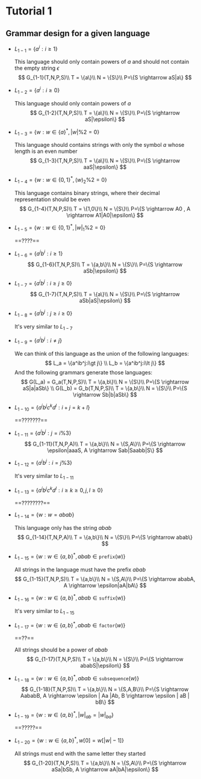 # Tutorial 1

## Grammar design for a given language

- $L_{1-1} = \{a^i:i \ge 1\}$

  This language should only contain powers of $a$ and should not contain the empty string $\epsilon$
  $$
  G_{1-1}(T,N,P,S)\\
  T = \{a\}\\
  N = \{S\}\\
  P=\{S \rightarrow aS|a\}
  $$

- $L_{1-2} = \{ a^i : i \geq 0 \}$

  This language should only contain powers of $a$ 
  $$
  G_{1-2}(T,N,P,S)\\
  T = \{a\}\\
  N = \{S\}\\
  P=\{S \rightarrow aS|\epsilon\}
  $$

- $L_{1-3} = \{ w : w \in \{ a \}^*, |w| \% 2 = 0\}$

  This language should contains strings with only the symbol $a$ whose length is an even number
  $$
  G_{1-3}(T,N,P,S)\\
  T = \{a\}\\
  N = \{S\}\\
  P=\{S \rightarrow aaS|\epsilon\}
  $$

- $L_{1-4} = \{ w : w \in \{0, 1\}^*, (w)_2 \% 2 = 0\}$

  This language contains binary strings, where their decimal representation should be even
  $$
  G_{1-4}(T,N,P,S)\\
  T = \{1,0\}\\
  N = \{S\}\\
  P=\{S \rightarrow A0 , A \rightarrow A1|A0|\epsilon\}
  $$

- $L_{1-5} = \{ w : w \in \{0, 1\}^*, |w|_1 \% 2 = 0\}$

  ==????==

- $L_{1-6} = \{ a^i b^i : i \geq 1 \}$
  $$
  G_{1-6}(T,N,P,S)\\
  T = \{a,b\}\\
  N = \{S\}\\
  P=\{S \rightarrow aSb|\epsilon\}
  $$

- $L_{1-7} = \{ a^i b^j : i \geq j \geq 0 \}$
  $$
  G_{1-7}(T,N,P,S)\\
  T = \{a\}\\
  N = \{S\}\\
  P=\{S \rightarrow aSb|aS|\epsilon\}
  $$

- $L_{1-8} = \{ a^i b^j : j \geq i \geq 0 \}$

  It's very similar to $L_{1-7}$

- $L_{1-9} = \{ a^i b^j : i \neq j\}$

  We can think of this language as the union of the following languages:
  $$
  L_a = \{a^ib^j:i\gt j\} \\
  L_b = \{a^ib^j:i\lt j\}
  $$
  And the following grammars generate those languages:
  $$
  G(L_a) = G_a(T,N,P,S)\\
  T = \{a,b\}\\
  N = \{S\}\\
  P=\{S \rightarrow aS|a|aSb\} \\
  G(L_b) = G_b(T,N,P,S)\\
  T = \{a,b\}\\
  N = \{S\}\\
  P=\{S \rightarrow Sb|b|aSb\}
  $$

- $L_{1-10} = \{ a^i b^j c^k d^l : i + j = k + l \}$

  ==???????==

- $L_{1-11} = \{ a^i b^j : j = i \% 3\}$
  $$
  G_{1-11}(T,N,P,A)\\
  T = \{a,b\}\\
  N = \{S,A\}\\
  P=\{S \rightarrow \epsilon|aaaS, A \rightarrow Sab|Saabb|S\}
  $$

- $L_{1-12} = \{ a^i b^j : i = j \% 3\}$

  It's very similar to $L_{1-11}$

- $L_{1-13} = \{ a^i b^j c^k d^l: i \geq k \geq 0, j, l \geq 0 \}$

  ==????????==

- $L_{1-14} = \{ w : w = abab \}$

  This language only has the string $abab$
  $$
  G_{1-14}(T,N,P,A)\\
  T = \{a,b\}\\
  N = \{S\}\\
  P=\{S \rightarrow abab\}
  $$

- $L_{1-15} = \{ w : w \in \{ a, b \}^*, abab \in \texttt{prefix}(w) \}$

  All strings in the language must have the prefix $abab$
  $$
  G_{1-15}(T,N,P,S)\\
  T = \{a,b\}\\
  N = \{S,A\}\\
  P=\{S \rightarrow ababA, A \rightarrow \epsilon|aA|bA\}
  $$

- $L_{1-16} = \{ w : w \in \{ a, b \}^*, abab \in \texttt{suffix}(w) \}$

  It's very similar to $L_{1-15}$

- $L_{1-17} = \{ w : w \in \{ a, b \}^*, abab \in \texttt{factor}(w) \}$

  ==??==

  All strings should be a power of $abab$
  $$
  G_{1-17}(T,N,P,S)\\
  T = \{a,b\}\\
  N = \{S\}\\
  P=\{S \rightarrow ababS|\epsilon\}
  $$

- $L_{1-18} = \{ w : w \in \{ a, b \}^*, abab \in \texttt{subsequence}(w) \}$
  $$
  G_{1-18}(T,N,P,S)\\
  T = \{a,b\}\\
  N = \{S,A,B\}\\
  P=\{S \rightarrow AababB, A \rightarrow \epsilon | Aa |Ab, B \rightarrow \epsilon | aB | bB\}
  $$

- $L_{1-19} = \{ w : w \in \{ a, b \}^*, |w|_{ab} = |w|_{ba} \}$

  ==?????==

- $L_{1-20} = \{ w : w \in \{ a, b \}^*, w[0] = w[|w|-1]\}$

  All strings must end with the same letter they started
  $$
  G_{1-20}(T,N,P,S)\\
  T = \{a,b\}\\
  N = \{S,A\}\\
  P=\{S \rightarrow aSa|bSb, A \rightarrow aA|bA|\epsilon\}
  $$
  